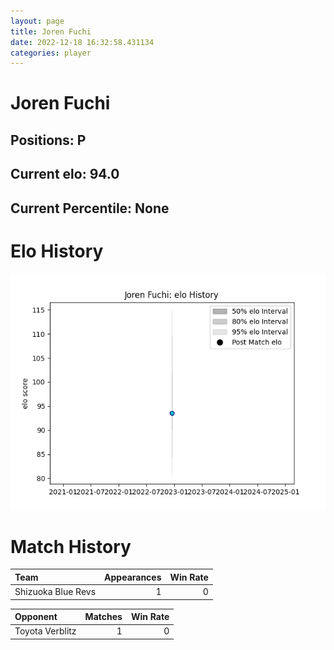 ```yaml
---  
layout: page  
title: Joren Fuchi  
date: 2022-12-18 16:32:58.431134  
categories: player  
---
```

# Joren Fuchi

## Positions: P

## Current elo: 94.0

## Current Percentile: None

# Elo History


![elo history](history_JorenFuchi.png)
# Match History


| Team               |   Appearances |   Win Rate |
|:-------------------|--------------:|-----------:|
| Shizuoka Blue Revs |             1 |          0 |

| Opponent        |   Matches |   Win Rate |
|:----------------|----------:|-----------:|
| Toyota Verblitz |         1 |          0 |